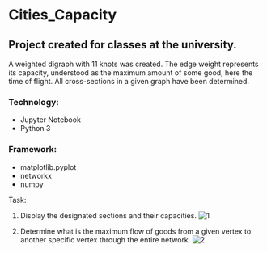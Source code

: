 # Cities_Capacity
## Project created for classes at the university.
A weighted digraph with 11 knots was created. The edge weight represents its capacity, understood as the maximum amount of some good, here the time of flight. All cross-sections in a given graph have been determined.
### Technology:
* Jupyter Notebook
* Python 3

### Framework:
* matplotlib.pyplot
* networkx
* numpy

Task:

1. Display the designated sections and their capacities.
![1](https://user-images.githubusercontent.com/99140529/159917205-5eefbbaf-bd77-4f02-93e6-be446aee5fb2.png)

2. Determine what is the maximum flow of goods from a given vertex to another specific vertex through the entire network.
![2](https://user-images.githubusercontent.com/99140529/159917504-d22024c4-8d3d-4f87-963e-e978ba5f549c.png)
